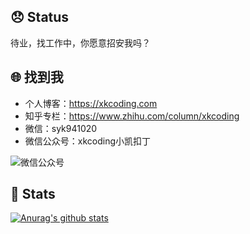 ## 😞 Status

待业，找工作中，你愿意招安我吗？

## 🌐 找到我

- 个人博客：https://xkcoding.com
- 知乎专栏：https://www.zhihu.com/column/xkcoding
- 微信：syk941020
- 微信公众号：xkcoding小凯扣丁

![微信公众号](https://xkcoding.com/images/xkcoding_qrcode.jpg)

## 💚 Stats

[![Anurag's github stats](https://github-readme-stats.vercel.app/api?username=xkcoding&count_private=true&show_icons=true&theme=onedark)](https://github.com/anuraghazra/github-readme-stats)
